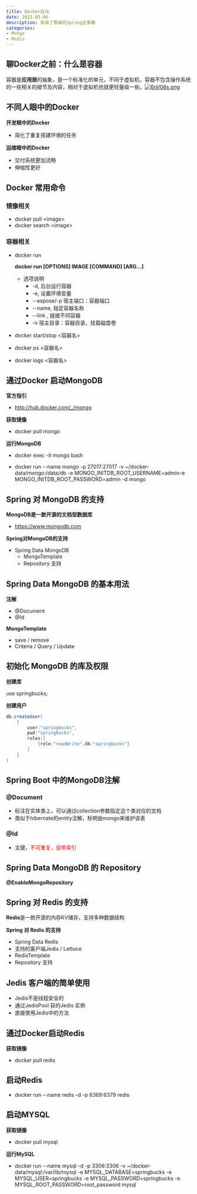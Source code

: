 ```yaml
---
title: Docker启动
date: 2021-03-06
description: 来自丁雪峰的Spring全家桶
categories:
- Mongo
- Redis
---
```


<!--more-->

## 聊Docker之前：什么是容器

容器是**应用层**的抽象，是一个标准化的单元，不同于虚拟机，容器不包含操作系统的一些相关的细节及内容，相对于虚拟机也就更轻量级一些。[![6nV06s.png](https://s3.ax1x.com/2021/03/06/6nV06s.png)](https://imgtu.com/i/6nV06s)

## 不同人眼中的Docker

**开发眼中的Docker**

- 简化了重复搭建环境的任务

**运维眼中的Docker**

- 交付系统更加流畅
- 伸缩性更好

## Docker 常用命令

### 镜像相关

- docker pull \<image>
- docker search \<image>

### 容器相关

- docker run

  **docker run [OPTIONS] IMAGE [COMMAND] [ARG...]**

  - 选项说明
    - -d, 后台运行容器
    - -e, 设置环境变量
    - --expose/-p 宿主端口：容器端口
    - --name, 指定容器名称
    - --link , 链接不同容器
    - -v 宿主目录：容器目录，挂载磁盘卷

- docker start/stop \<容器名>

- docker ps \<容器名>

- docker logs \<容器名>

## 通过Docker 启动MongoDB

**官方指引**

- http://hub.docker.com/_/mongo

**获取镜像**

- docker pull mongo

**运行MongoDB**

- docker exec -it mongo bash

- docker run --name mongo -p 27017:27017 -v ~/docker-data/mongo:/data/db -e MONGO_INITDB_ROOT_USERNAME=admin-e MONGO_INITDB_ROOT_PASSWORD=admin -d mongo

## Spring 对 MongoDB 的支持

**MongoDB是一款开源的文档型数据库**

- https://www.mongodb.com

**Spring对MongoDB的支持**

- Spring Data MongoDB 
   - MongoTemplate
   - Repository 支持

## Spring Data MongoDB 的基本用法

**注解**

- @Document
- @Id

**MongoTemplate**

- save / remove
- Criteria / Query / Update

## 初始化 MongoDB 的库及权限

**创建库**

use springbucks;

**创建用户**

```java
db.createUser(
    {
        user:"springbucks",
        pwd:"springbucks",
        roles:[
            {role:"readWrite",db:"springbucks"}
        ]
    }
)
```

## Spring Boot 中的MongoDB注解

### @Document

- 标注在实体类上，可以通过collection参数指定这个类对应的文档
- 类似于hibernate的entity注解，标明由mongo来维护该表

### @Id

- 主键，<span style = "color:red">不可重复，自带索引</span>

## Spring Data MongoDB 的 Repository

**@EnableMongoRepository**

## Spring 对 Redis 的支持

**Redis**是一款开源的内存KV储存，支持多种数据结构

**Spring 对 Redis 的支持**

- Spring Data Redis
- 支持的客户端Jedis / Lettuce
- RedisTemplate
- Repository 支持

## Jedis 客户端的简单使用

- Jedis不是线程安全的
- 通过JedisPool 获的Jedis 实例
- 直接使用Jedis中的方法

## 通过Docker启动Redis

**获取镜像**

- docker pull redis

## 启动Redis

- docker run --name redis -d -p 6369:6379 redis

## 启动MYSQL

**获取镜像**

- docker pull mysql

**运行MySQL**

- docker run --name mysql -d -p 3306:3306 -v ~/docker- data/mysql:/var/lib/mysql -e MYSQL_DATABASE=springbucks -e MYSQL_USER=springbucks -e MYSQL_PASSWORD=springbucks -e MYSQL_ROOT_PASSWORD=root_password mysql